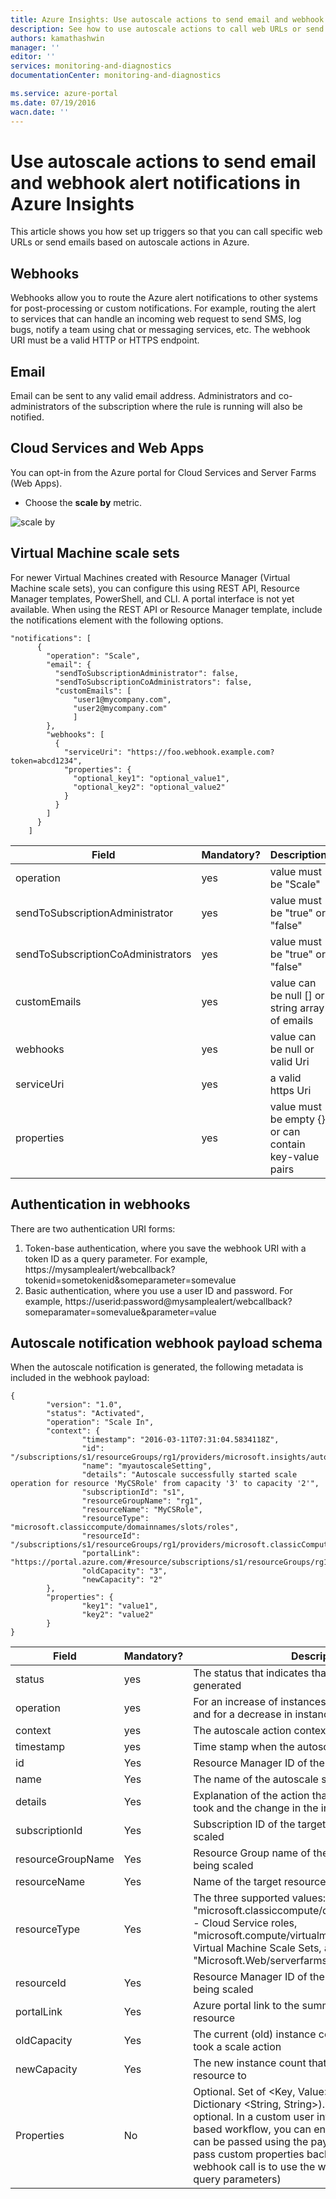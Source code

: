 ```yaml
---
title: Azure Insights: Use autoscale actions to send email and webhook alert notifications. | Azure
description: See how to use autoscale actions to call web URLs or send email notifications in Azure Insights. 
authors: kamathashwin
manager: ''
editor: ''
services: monitoring-and-diagnostics
documentationCenter: monitoring-and-diagnostics

ms.service: azure-portal
ms.date: 07/19/2016
wacn.date: ''
---
```


# Use autoscale actions to send email and webhook alert notifications in Azure Insights

This article shows you how set up triggers so that you can call specific web URLs or send emails based on autoscale actions in Azure.  

## Webhooks
Webhooks allow you to route the Azure alert notifications to other systems for post-processing or custom notifications. For example, routing the alert to services that can handle an incoming web request to send SMS, log bugs, notify a team using chat or messaging services, etc. The webhook URI must be a valid HTTP or HTTPS endpoint.

## Email
Email can be sent to any valid email address. Administrators and co-administrators of the subscription where the rule is running will also be notified.

## Cloud Services and Web Apps
You can opt-in from the Azure portal for Cloud Services and Server Farms (Web Apps).

- Choose the **scale by** metric.

![scale by](./media/insights-autoscale-to-webhook-email/insights-autoscale-scale-by.png)

## Virtual Machine scale sets
For newer Virtual Machines created with Resource Manager (Virtual Machine scale sets), you can configure this using REST API, Resource Manager templates, PowerShell, and CLI. A portal interface is not yet available.
When using the REST API or Resource Manager template, include the notifications element with the following options.

```
"notifications": [
      {
        "operation": "Scale",
        "email": {
          "sendToSubscriptionAdministrator": false,
          "sendToSubscriptionCoAdministrators": false,
          "customEmails": [
              "user1@mycompany.com",
              "user2@mycompany.com"
              ]
        },
        "webhooks": [
          {
            "serviceUri": "https://foo.webhook.example.com?token=abcd1234",
            "properties": {
              "optional_key1": "optional_value1",
              "optional_key2": "optional_value2"
            }
          }
        ]
      }
    ]
```
|Field	|Mandatory?|	Description|
|---|---|---|
|operation	|yes	|value must be "Scale"|
|sendToSubscriptionAdministrator	|yes	|value must be "true" or "false"|
|sendToSubscriptionCoAdministrators	|yes	|value must be "true" or "false"|
|customEmails	|yes	|value can be null [] or string array of emails|
|webhooks	|yes	|value can be null or valid Uri|
|serviceUri	|yes	|a valid https Uri|
|properties	|yes	|value must be empty {} or can contain key-value pairs|

## Authentication in webhooks
There are two authentication URI forms:

1. Token-base authentication, where you save the webhook URI with a token ID as a query parameter. For example, https://mysamplealert/webcallback?tokenid=sometokenid&someparameter=somevalue
2. Basic authentication, where you use a user ID and password. For example, https://userid:password@mysamplealert/webcallback?someparamater=somevalue&parameter=value

## Autoscale notification webhook payload schema
When the autoscale notification is generated, the following metadata is included in the webhook payload:

```
{
        "version": "1.0",
        "status": "Activated",
        "operation": "Scale In",
        "context": {
                "timestamp": "2016-03-11T07:31:04.5834118Z",
                "id": "/subscriptions/s1/resourceGroups/rg1/providers/microsoft.insights/autoscalesettings/myautoscaleSetting",
                "name": "myautoscaleSetting",
                "details": "Autoscale successfully started scale operation for resource 'MyCSRole' from capacity '3' to capacity '2'",
                "subscriptionId": "s1",
                "resourceGroupName": "rg1",
                "resourceName": "MyCSRole",
                "resourceType": "microsoft.classiccompute/domainnames/slots/roles",
                "resourceId": "/subscriptions/s1/resourceGroups/rg1/providers/microsoft.classicCompute/domainNames/myCloudService/slots/Production/roles/MyCSRole",
                "portalLink": "https://portal.azure.com/#resource/subscriptions/s1/resourceGroups/rg1/providers/microsoft.classicCompute/domainNames/myCloudService",
                "oldCapacity": "3",
                "newCapacity": "2"
        },
        "properties": {
                "key1": "value1",
                "key2": "value2"
        }
}
```

|Field	|Mandatory?|	Description|
|---|---|---|
|status	|yes	|The status that indicates that an autoscale action was generated|
|operation|	yes	|For an increase of instances, it will be "Scale Out" and for a decrease in instances, it will be "Scale In"|
|context|	yes	|The autoscale action context|
|timestamp|	yes	|Time stamp when the autoscale action was triggered|
|id	|Yes|	Resource Manager ID of the autoscale setting|
|name	|Yes|	The name of the autoscale setting|
|details|	Yes	|Explanation of the action that the autoscale service took and the change in the instance count|
|subscriptionId|	Yes	|Subscription ID of the target resource that is being scaled|
|resourceGroupName|	Yes|	Resource Group name of the target resource that is being scaled|
|resourceName	|Yes|	Name of the target resource that is being scaled|
|resourceType	|Yes|	The three supported values: "microsoft.classiccompute/domainnames/slots/roles" - Cloud Service roles, "microsoft.compute/virtualmachinescalesets" - Virtual Machine Scale Sets,  and "Microsoft.Web/serverfarms" - Web App|
|resourceId	|Yes|Resource Manager ID of the target resource that is being scaled|
|portalLink	|Yes	|Azure portal link to the summary page of the target resource|
|oldCapacity|	Yes	|The current (old) instance count when Autoscale took a scale action|
|newCapacity|	Yes	|The new instance count that Autoscale scaled the resource to|
|Properties|	No|	Optional. Set of <Key, Value> pairs (for example,  Dictionary <String, String>). The properties field is optional. In a custom user interface  or Logic app based workflow, you can enter keys and values that can be passed using the payload. An alternate way to pass custom properties back to the outgoing webhook call is to use the webhook URI itself (as query parameters)|